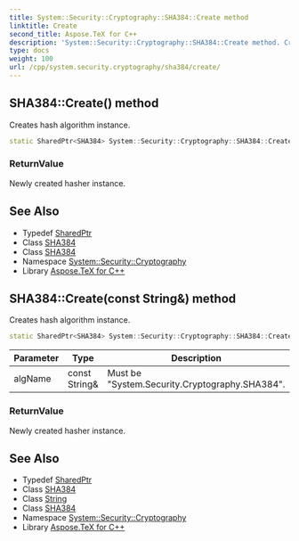 ```yaml
---
title: System::Security::Cryptography::SHA384::Create method
linktitle: Create
second_title: Aspose.TeX for C++
description: 'System::Security::Cryptography::SHA384::Create method. Creates hash algorithm instance in C++.'
type: docs
weight: 100
url: /cpp/system.security.cryptography/sha384/create/
---
```

## SHA384::Create() method


Creates hash algorithm instance.

```cpp
static SharedPtr<SHA384> System::Security::Cryptography::SHA384::Create()
```


### ReturnValue

Newly created hasher instance.

## See Also

* Typedef [SharedPtr](../../../system/sharedptr/)
* Class [SHA384](../)
* Class [SHA384](../)
* Namespace [System::Security::Cryptography](../../)
* Library [Aspose.TeX for C++](../../../)
## SHA384::Create(const String\&) method


Creates hash algorithm instance.

```cpp
static SharedPtr<SHA384> System::Security::Cryptography::SHA384::Create(const String &algName)
```


| Parameter | Type | Description |
| --- | --- | --- |
| algName | const String\& | Must be "System.Security.Cryptography.SHA384". |

### ReturnValue

Newly created hasher instance.

## See Also

* Typedef [SharedPtr](../../../system/sharedptr/)
* Class [SHA384](../)
* Class [String](../../../system/string/)
* Class [SHA384](../)
* Namespace [System::Security::Cryptography](../../)
* Library [Aspose.TeX for C++](../../../)
